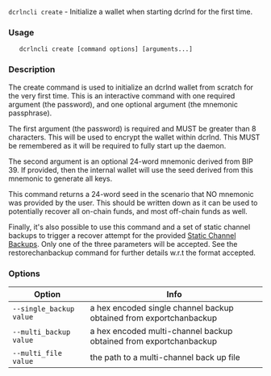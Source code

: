 `dcrlncli create` - Initialize a wallet when starting dcrlnd for the first time.

### Usage
```
   dcrlncli create [command options] [arguments...]
```

### Description

The create command is used to initialize an dcrlnd wallet from scratch for
the very first time. This is an interactive command with one required
argument (the password), and one optional argument (the mnemonic
passphrase).

The first argument (the password) is required and MUST be greater than
8 characters. This will be used to encrypt the wallet within dcrlnd. This
MUST be remembered as it will be required to fully start up the daemon.

The second argument is an optional 24-word mnemonic derived from BIP
39. If provided, then the internal wallet will use the seed derived
from this mnemonic to generate all keys.

This command returns a 24-word seed in the scenario that NO mnemonic
was provided by the user. This should be written down as it can be used
to potentially recover all on-chain funds, and most off-chain funds as
well.

Finally, it's also possible to use this command and a set of static
channel backups to trigger a recover attempt for the provided [Static
Channel Backups](restorechanbackup.md). Only one of the three parameters will be accepted. See
the restorechanbackup command for further details w.r.t the format
accepted.

### Options
|Option|Info|
|--|--|
|`--single_backup value`|  a hex encoded single channel backup obtained from exportchanbackup|
|`--multi_backup value`|   a hex encoded multi-channel backup obtained from exportchanbackup|
|`--multi_file value`|     the path to a multi-channel back up file|
